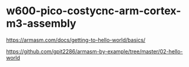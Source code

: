 # w600-pico-costycnc-arm-cortex-m3-assembly

https://armasm.com/docs/getting-to-hello-world/basics/

https://github.com/gpit2286/armasm-by-example/tree/master/02-hello-world
